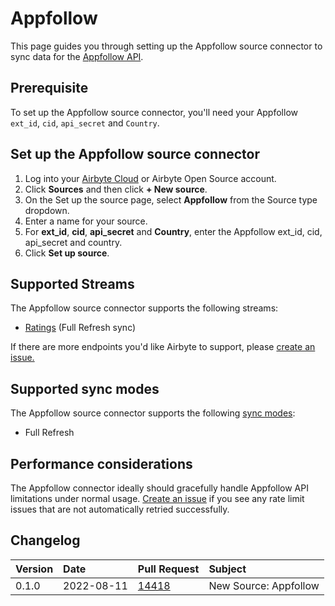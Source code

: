 # Appfollow

This page guides you through setting up the Appfollow source connector to sync data for the [Appfollow API](https://appfollow.docs.apiary.io/#introduction/api-methods).

## Prerequisite

To set up the Appfollow source connector, you'll need your Appfollow `ext_id`, `cid`, `api_secret` and `Country`.

## Set up the Appfollow source connector

1. Log into your [Airbyte Cloud](https://cloud.airbyte.io/workspaces) or Airbyte Open Source account.
2. Click **Sources** and then click **+ New source**.
3. On the Set up the source page, select **Appfollow** from the Source type dropdown.
4. Enter a name for your source.
5. For **ext_id**, **cid**, **api_secret** and **Country**, enter the Appfollow ext_id, cid, api_secret and country.
6. Click **Set up source**.

## Supported Streams

The Appfollow source connector supports the following streams:

- [Ratings](https://appfollow.docs.apiary.io/#reference/0/9.-ratings) \(Full Refresh sync\)

If there are more endpoints you'd like Airbyte to support, please [create an issue.](https://github.com/airbytehq/airbyte/issues/new/choose)

## Supported sync modes

The Appfollow source connector supports the following [sync modes](https://docs.airbyte.com/cloud/core-concepts#connection-sync-modes):

- Full Refresh

## Performance considerations

The Appfollow connector ideally should gracefully handle Appfollow API limitations under normal usage. [Create an issue](https://github.com/airbytehq/airbyte/issues) if you see any rate limit issues that are not automatically retried successfully.

## Changelog

| Version | Date       | Pull Request                                             | Subject               |
| :------ | :--------- | :------------------------------------------------------- | :-------------------- |
| 0.1.0   | 2022-08-11 | [14418](https://github.com/airbytehq/airbyte/pull/14418) | New Source: Appfollow |
